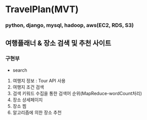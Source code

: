 # TravelPlan(MVT)

### python, django, mysql, hadoop, aws(EC2, RDS, S3)

## 여행플래너 & 장소 검색 및 추천 사이트
### 구현부
- search
 1. 여행지 정보 : Tour API 사용
 2. 여행지 조건 검색
 3. 검색 키워드 수집을 통한 검색어 순위(MapReduce-wordCount처리)
 4. 장소 상세페이지
 5. 장소 찜
 6. 알고리즘에 의한 장소 추천
